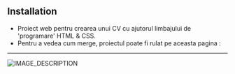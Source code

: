 
## Installation

* Proiect web pentru crearea unui CV cu ajutorul limbajului de 'programare' HTML & CSS. 
* Pentru a vedea cum merge, proiectul poate fi rulat pe aceasta pagina : 

***

![IMAGE_DESCRIPTION](1%20-%20login.JPG)


